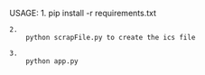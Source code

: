 USAGE:
    1.
        pip install -r requirements.txt

    2.
        python scrapFile.py to create the ics file
    
    3.
        python app.py